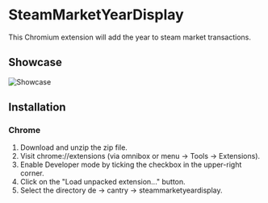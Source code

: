 # SteamMarketYearDisplay

This Chromium extension will add the year to steam market transactions.

## Showcase

<img alt="Showcase" src="https://github.com/cantryDev/SteamMarketYearDisplay/blob/master/Showcase.png?raw=true">

## Installation

### Chrome

1. Download and unzip the zip file.
2. Visit chrome://extensions (via omnibox or menu -> Tools -> Extensions).
3. Enable Developer mode by ticking the checkbox in the upper-right corner.
4. Click on the "Load unpacked extension..." button.
5. Select the directory de -> cantry -> steammarketyeardisplay.
